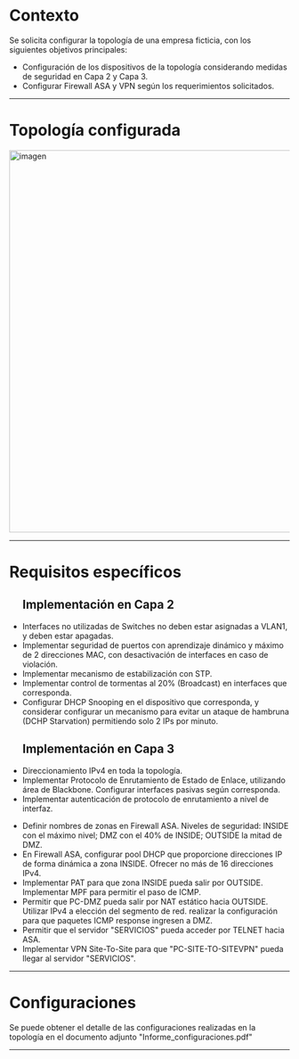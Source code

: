 ### <h1>Contexto</h1>

Se solicita configurar la topología de una empresa ficticia, con los siguientes objetivos principales:
- Configuración de los dispositivos de la topología considerando medidas de seguridad en Capa 2 y Capa 3.
- Configurar Firewall ASA y VPN según los requerimientos solicitados.
---

### <h1>Topología configurada</h1>

<img width="689" height="686" alt="imagen" src="https://github.com/user-attachments/assets/c8fe285d-b70f-4a48-974d-a707c74582d7" />

---

### <h1>Requisitos específicos</h1>
<p>
  <ul>
  <h2>Implementación en Capa 2</h2>
    <li>Interfaces no utilizadas de Switches no deben estar asignadas a VLAN1, y deben estar apagadas.</li>
    <li>Implementar seguridad de puertos con aprendizaje dinámico y máximo de 2 direcciones MAC, con desactivación de interfaces en caso de violación.</li>
    <li>Implementar mecanismo de estabilización con STP.</li>
    <li>Implementar control de tormentas al 20% (Broadcast) en interfaces que corresponda.</li>
    <li>Configurar DHCP Snooping en el dispositivo que corresponda, y considerar configurar un mecanismo para evitar un ataque de hambruna (DCHP Starvation) permitiendo solo 2 IPs por minuto.</li>
  </ul>

  <ul>
  <h2>Implementación en Capa 3</h2>
    <li>Direccionamiento IPv4 en toda la topología.</li>
    <li>Implementar Protocolo de Enrutamiento de Estado de Enlace, utilizando área de Blackbone. Configurar interfaces pasivas según corresponda.</li>
    <li>Implementar autenticación de protocolo de enrutamiento a nivel de interfaz.</li>
  </ul>

  <ul>
    <li>Definir nombres de zonas en Firewall ASA. Niveles de seguridad: INSIDE con el máximo nivel; DMZ con el 40% de INSIDE; OUTSIDE la mitad de DMZ.</li>
    <li>En Firewall ASA, configurar pool DHCP que proporcione direcciones IP de forma dinámica a zona INSIDE. Ofrecer no más de 16 direcciones IPv4.</li>
    <li>Implementar PAT para que zona INSIDE pueda salir por OUTSIDE. Implementar MPF para permitir el paso de ICMP.</li>
    <li>Permitir que PC-DMZ pueda salir por NAT estático hacia OUTSIDE. Utilizar IPv4 a elección del segmento de red. realizar la configuración para que paquetes ICMP response ingresen a DMZ.</li>
    <li>Permitir que el servidor "SERVICIOS" pueda acceder por TELNET hacia ASA.</li>
    <li>Implementar VPN Site-To-Site para que "PC-SITE-TO-SITEVPN" pueda llegar al servidor "SERVICIOS".</li>
  </ul>
</p>

---

### <h1>Configuraciones</h1>

<p> Se puede obtener el detalle de las configuraciones realizadas en la topología en el documento adjunto "Informe_configuraciones.pdf" </p>

---
